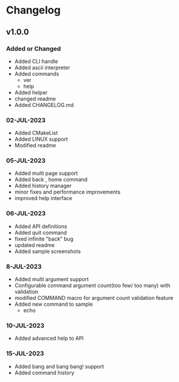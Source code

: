 # Changelog

## v1.0.0

### Added or Changed
- Added CLI handle
- Added ascii interpreter
- Added commands 
	- ver
	- help
- Added helper
- changed readme
- Added CHANGELOG.md

### 02-JUL-2023
- Added CMakeList
- Added LINUX support
- Modified readme

### 05-JUL-2023
- Added multi page support 
- Added back , home command
- Added history manager
- minor fixes and performance improvements
- improved help interface

### 06-JUL-2023
- Added API definitions 
- Added quit command
- fixed infinite "back" bug
- updated readme
- Added sample screenshots

### 8-JUL-2023
- Added multi argument support
- Configurable command argument count(too few/ too many) with validation
- modified COMMAND macro for argument count validation feature
- Added new command to sample
	- echo

### 10-JUL-2023
- Added advanced help to API

### 15-JUL-2023
- Added bang and bang bang! support
- Added command history  

